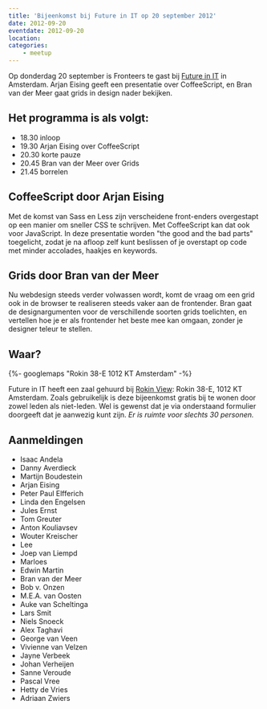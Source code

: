 ```yaml
---
title: 'Bijeenkomst bij Future in IT op 20 september 2012'
date: 2012-09-20
eventdate: 2012-09-20
location:
categories:
    - meetup
---
```


Op donderdag 20 september is Fronteers te gast bij [Future in IT](https://web.archive.org/web/20170518015223/http://futureinit.nl/) in Amsterdam. Arjan Eising geeft een presentatie over CoffeeScript, en Bran van der Meer gaat grids in design nader bekijken.

## Het programma is als volgt:

-   18.30 inloop
-   19.30 Arjan Eising over CoffeeScript
-   20.30 korte pauze
-   20.45 Bran van der Meer over Grids
-   21.45 borrelen

## CoffeeScript door Arjan Eising

Met de komst van Sass en Less zijn verscheidene front-enders overgestapt op een manier om sneller CSS te schrijven. Met CoffeeScript kan dat ook voor JavaScript. In deze presentatie worden "the good and the bad parts" toegelicht, zodat je na afloop zelf kunt beslissen of je overstapt op code met minder accolades, haakjes en keywords.

## Grids door Bran van der Meer

Nu webdesign steeds verder volwassen wordt, komt de vraag om een grid ook in de browser te realiseren steeds vaker aan de frontender. Bran gaat de designargumenten voor de verschillende soorten grids toelichten, en vertellen hoe je er als frontender het beste mee kan omgaan, zonder je designer teleur te stellen.

## Waar?

{%- googlemaps "Rokin 38-E 1012 KT Amsterdam" -%}

Future in IT heeft een zaal gehuurd bij [Rokin View](http://www.rokinview.nl/): Rokin 38-E, 1012 KT Amsterdam. Zoals gebruikelijk is deze bijeenkomst gratis bij te wonen door zowel leden als niet-leden. Wel is gewenst dat je via onderstaand formulier doorgeeft dat je aanwezig kunt zijn. _Er is ruimte voor slechts 30 personen._

## Aanmeldingen

-   Isaac Andela
-   Danny Averdieck
-   Martijn Boudestein
-   Arjan Eising
-   Peter Paul Elfferich
-   Linda den Engelsen
-   Jules Ernst
-   Tom Greuter
-   Anton Kouliavsev
-   Wouter Kreischer
-   Lee
-   Joep van Liempd
-   Marloes
-   Edwin Martin
-   Bran van der Meer
-   Bob v. Onzen
-   M.E.A. van Oosten
-   Auke van Scheltinga
-   Lars Smit
-   Niels Snoeck
-   Alex Taghavi
-   George van Veen
-   Vivienne van Velzen
-   Jayne Verbeek
-   Johan Verheijen
-   Sanne Veroude
-   Pascal Vree
-   Hetty de Vries
-   Adriaan Zwiers
